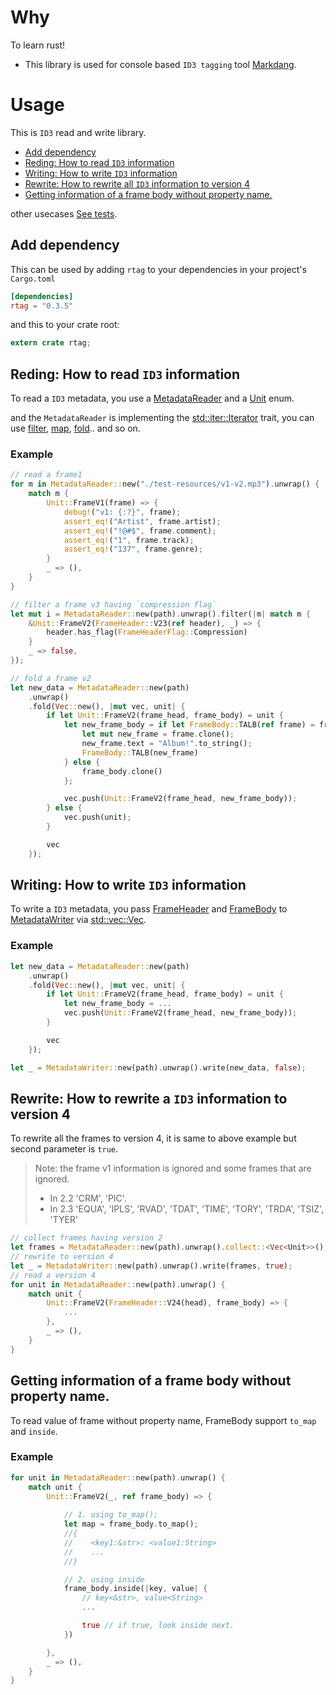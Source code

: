 # Why

To learn rust!

- This library is used for console based `ID3 tagging` tool [Markdang](https://github.com/freestrings/markdang).

# Usage

This is `ID3` read and write library.

- [Add dependency](#add-dependency)
- [Reding: How to read `ID3` information](#reding-how-to-read-id3-information)
- [Writing: How to write `ID3` information](#writing-how-to-write-id3-information)
- [Rewrite: How to rewrite all `ID3` information to version 4](#rewrite-how-to-rewrite-a-id3-information-to-version-4)
- [Getting information of a frame body without property name.](#getting-information-of-a-frame-body-without-property-name)

other usecases [See tests](./tests/metadata.rs).

## Add dependency

This can be used by adding `rtag` to your dependencies in your project's `Cargo.toml`

```toml
[dependencies]
rtag = "0.3.5"
```
and this to your crate root:

```rust
extern crate rtag;
```

## Reding: How to read `ID3` information

To read a `ID3` metadata, you use a [MetadataReader](./src/metadata.rs#L50) and a [Unit](./src/metadata.rs#L36) enum. 


and the `MetadataReader` is implementing the [std::iter::Iterator](https://doc.rust-lang.org/std/iter/trait.Iterator.html) trait, 
you can use [filter](https://doc.rust-lang.org/std/iter/trait.Iterator.html#method.filter), [map](https://doc.rust-lang.org/std/iter/trait.Iterator.html#method.map), [fold](https://doc.rust-lang.org/std/iter/trait.Iterator.html#method.fold).. and so on.

### Example

```rust
// read a frame1
for m in MetadataReader::new("./test-resources/v1-v2.mp3").unwrap() {
    match m {
        Unit::FrameV1(frame) => {
            debug!("v1: {:?}", frame);
            assert_eq!("Artist", frame.artist);
            assert_eq!("!@#$", frame.comment);
            assert_eq!("1", frame.track);
            assert_eq!("137", frame.genre);
        }
        _ => (),
    }
}

// filter a frame v3 having `compression flag`
let mut i = MetadataReader::new(path).unwrap().filter(|m| match m {
    &Unit::FrameV2(FrameHeader::V23(ref header), _) => {
        header.has_flag(FrameHeaderFlag::Compression)
    }
    _ => false,
});

// fold a frame v2
let new_data = MetadataReader::new(path)
    .unwrap()
    .fold(Vec::new(), |mut vec, unit| {
        if let Unit::FrameV2(frame_head, frame_body) = unit {
            let new_frame_body = if let FrameBody::TALB(ref frame) = frame_body {
                let mut new_frame = frame.clone();
                new_frame.text = "Album!".to_string();
                FrameBody::TALB(new_frame)
            } else {
                frame_body.clone()
            };

            vec.push(Unit::FrameV2(frame_head, new_frame_body));
        } else {
            vec.push(unit);
        }

        vec
    });
```

## Writing: How to write `ID3` information 

To write a `ID3` metadata, you pass [FrameHeader](./src/frame.rs#L267) and [FrameBody](./src/frame.rs#L2022) to [MetadataWriter](./src/metadata.rs#L366) via [std::vec::Vec](https://doc.rust-lang.org/std/vec/struct.Vec.html).

### Example

```rust
let new_data = MetadataReader::new(path)
    .unwrap()
    .fold(Vec::new(), |mut vec, unit| {
        if let Unit::FrameV2(frame_head, frame_body) = unit {
            let new_frame_body = ...
            vec.push(Unit::FrameV2(frame_head, new_frame_body));
        }

        vec
    });

let _ = MetadataWriter::new(path).unwrap().write(new_data, false);
```

## Rewrite: How to rewrite a `ID3` information to version 4

To rewrite all the frames to version 4, it is same to above example but second parameter is `true`. 
> Note: the frame v1 information is ignored and some frames that are ignored.
> - In 2.2 'CRM', 'PIC'. 
> - In 2.3 'EQUA', 'IPLS', 'RVAD', 'TDAT', 'TIME', 'TORY', 'TRDA', 'TSIZ', 'TYER'

```rust
// collect frames having version 2
let frames = MetadataReader::new(path).unwrap().collect::<Vec<Unit>>();
// rewrite to version 4
let _ = MetadataWriter::new(path).unwrap().write(frames, true);
// read a version 4
for unit in MetadataReader::new(path).unwrap() {
    match unit {
        Unit::FrameV2(FrameHeader::V24(head), frame_body) => {
            ...
        },
        _ => (),
    }
}
```

## Getting information of a frame body without property name.

To read value of frame without property name, FrameBody support `to_map` and `inside`.

### Example

```rust
for unit in MetadataReader::new(path).unwrap() {
    match unit {
        Unit::FrameV2(_, ref frame_body) => {
            
            // 1. using to_map();
            let map = frame_body.to_map();
            //{
            //    <key1:&str>: <value1:String>
            //    ...
            //}

            // 2. using inside
            frame_body.inside(|key, value| {
                // key<&str>, value<String>
                ...

                true // if true, look inside next.
            })

        },
        _ => (),
    }
}
```